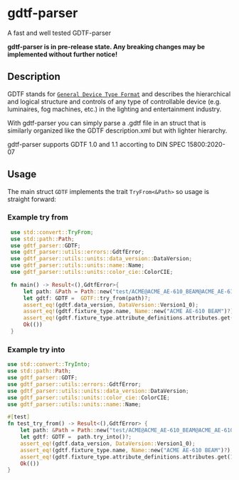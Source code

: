 # gdtf-parser

 A fast and well tested GDTF-parser

 **gdtf-parser is in pre-release state. Any breaking changes may be implemented without further notice!**

 ## Description
 GDTF stands for [`General Device Type Format`] and describes the hierarchical and logical structure and controls of any type of controllable device (e.g. luminaires, fog machines, etc.) in the lighting and entertainment industry.

 With gdtf-parser you can simply parse a .gdtf file in an struct that is similarly organized like the GDTF description.xml but with lighter hierarchy.

 gdtf-parser supports GDTF 1.0 and 1.1 accorting to DIN SPEC 15800:2020-07

 [`General Device Type Format`]: https://www.gdtf-share.com

 ## Usage
 The main struct `GDTF` implements the trait `TryFrom<&Path>` so usage is straight forward:

 ### Example try from

```rust
 use std::convert::TryFrom;
 use std::path::Path;
 use gdtf_parser::GDTF;
 use gdtf_parser::utils::errors::GdtfError;
 use gdtf_parser::utils::units::data_version::DataVersion;
 use gdtf_parser::utils::units::name::Name;
 use gdtf_parser::utils::units::color_cie::ColorCIE;

 fn main() -> Result<(),GdtfError>{
     let path: &Path = Path::new("test/ACME@ACME_AE-610_BEAM@ACME_AE-610_BEAM.gdtf");
     let gdtf: GDTF =  GDTF::try_from(path)?;
     assert_eq!(gdtf.data_version, DataVersion::Version1_0);
     assert_eq!(gdtf.fixture_type.name, Name::new("ACME AE-610 BEAM")?);
     assert_eq!(gdtf.fixture_type.attribute_definitions.attributes.get(18).unwrap().color.unwrap(), ColorCIE{x:0.3127, y:0.329, Y:100.0});
     Ok(())
 }
 ```

 ### Example try into

 ```rust
use std::convert::TryInto;
use std::path::Path;
use gdtf_parser::GDTF;
use gdtf_parser::utils::errors::GdtfError;
use gdtf_parser::utils::units::data_version::DataVersion;
use gdtf_parser::utils::units::color_cie::ColorCIE;
use gdtf_parser::utils::units::name::Name;

#[test]
fn test_try_from() -> Result<(),GdtfError> {
     let path: &Path = Path::new("test/ACME@ACME_AE-610_BEAM@ACME_AE-610_BEAM.gdtf");
     let gdtf: GDTF =  path.try_into()?;
     assert_eq!(gdtf.data_version, DataVersion::Version1_0);
     assert_eq!(gdtf.fixture_type.name, Name::new("ACME AE-610 BEAM")?);
     assert_eq!(gdtf.fixture_type.attribute_definitions.attributes.get(18).unwrap().color.unwrap(), ColorCIE{x:0.3127, y:0.329, Y:100.0});
     Ok(())
}
 ```

